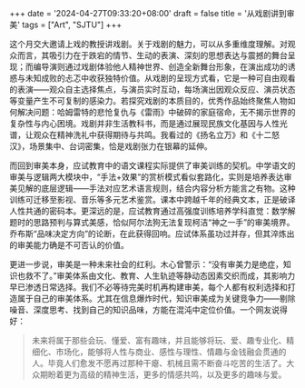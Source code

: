 +++
date = '2024-04-27T09:33:20+08:00'
draft = false
title = '从戏剧讲到审美'
tags = ["Art", "SJTU"]
+++

这个月交大邀请上戏的教授讲戏剧。关于戏剧的魅力​​，可以从多重维度理解。对观众而言，其吸引力在于跌宕的情节、生动的表演、深刻的思想表达与震撼的舞台呈现；而编导演则通过戏剧体验他人精神世界、创造全新舞台形象，在演出成功的诱惑与未知成败的忐忑中收获独特价值。从​​戏剧的呈现方式​​看，它是一种可自由观看的表演——观众自主选择焦点，与演员实时互动，每场演出因观众反应、演员状态等变量产生不可复制的感染力。若探究​​戏剧的本质目的​​，优秀作品始终聚焦人物如何解决问题：哈姆雷特的悲怆复仇与《雷雨》中破碎的家庭宿命，无不揭示世界的复杂性与内心困境。戏剧并非生活教科书，而是通过展现民族文化基因与人性光谱，让观众在精神洗礼中获得期待与共鸣。我看过的《扬名立万》和《十二怒汉》，场景集中、台词密集，恰是戏剧张力在银幕的延伸。

而回到审美本身，应试教育中的语文课程实际提供了审美训练的契机​​。中学语文的审美与逻辑两大模块中，“手法+效果”的赏析模式看似套路化，实则是培养表达审美见解的底层逻辑——手法对应艺术语言规则，结合内容分析方能言之有物。这种训练可迁移至影视、音乐等多元艺术鉴赏。课本中跨越千年的经典文本，正是破译人性共通的密码本。更深远的是，应试教育通过高强度训练培养学科直觉：数学解题时的思路预判与算式美感，恰似阿尔法狗无法复现柯洁“神之一手”的审美境界。乔布斯“品味决定方向”的论断，在此获得回响。应试体系虽功过并存，但其淬炼出的审美能力确是不可否认的价值。

更进一步说，审美是一种未来社会的红利​​。木心曾警示：“没有审美力是绝症，知识也救不了。”审美体系由文化、教育、人生轨迹等静动态因素交织而成，其影响力早已渗透日常选择。我们不必等待完美时机再构建审美，每个人都有权利选择和打造属于自己的审美体系。尤其在信息爆炸时代，​​知识审美​​成为关键竞争力——剔除噪音、深度思考、找到自己的知识品味，方能在混沌中定位价值。一个网友说得好：
> 未来将属于那些会玩、懂爱、富有趣味，并且能够将玩、爱、趣专业化、精细化、市场化，能够将人性与商业、感性与理性、情趣与金钱融会贯通的人。毕竟人们愈发不愿再过那种干瘪、机械且需不断奋斗吃苦的生活了。大众期盼着更为高级的精神生活，更多的情感共鸣，以及更多的趣味与爱。